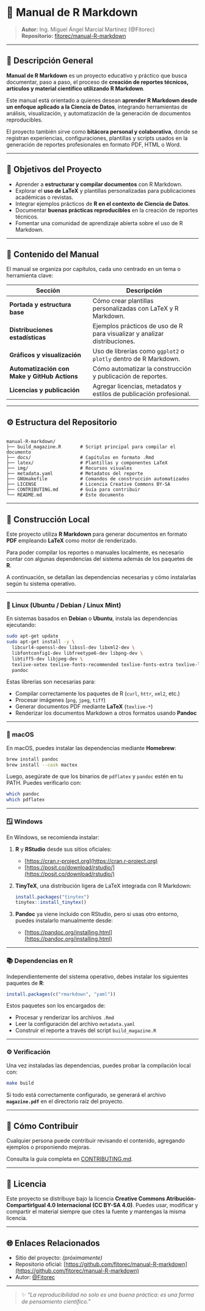 # 📘 Manual de R Markdown

> **Autor:** Ing. Miguel Ángel Marcial Martínez (@Fitorec)  
> **Repositorio:** [fitorec/manual-R-markdown](https://github.com/fitorec/manual-R-markdown)

---

## 🧩 Descripción General

**Manual de R Markdown** es un proyecto educativo y práctico que busca documentar, paso a paso, el proceso de **creación de reportes técnicos, artículos y material científico utilizando R Markdown**.  

Este manual está orientado a quienes desean **aprender R Markdown desde un enfoque aplicado a la Ciencia de Datos**, integrando herramientas de análisis, visualización, y automatización de la generación de documentos reproducibles.

El proyecto también sirve como **bitácora personal y colaborativa**, donde se registran experiencias, configuraciones, plantillas y scripts usados en la generación de reportes profesionales en formato PDF, HTML o Word.

---

## 🎯 Objetivos del Proyecto

- Aprender a **estructurar y compilar documentos** con R Markdown.
- Explorar el **uso de LaTeX** y plantillas personalizadas para publicaciones académicas o revistas.
- Integrar ejemplos prácticos de **R en el contexto de Ciencia de Datos**.
- Documentar **buenas prácticas reproducibles** en la creación de reportes técnicos.
- Fomentar una comunidad de aprendizaje abierta sobre el uso de R Markdown.

---

## 🧠 Contenido del Manual

El manual se organiza por capítulos, cada uno centrado en un tema o herramienta clave:

| Sección | Descripción |
|----------|--------------|
| **Portada y estructura base** | Cómo crear plantillas personalizadas con LaTeX y R Markdown. |
| **Distribuciones estadísticas** | Ejemplos prácticos de uso de R para visualizar y analizar distribuciones. |
| **Gráficos y visualización** | Uso de librerías como `ggplot2` o `plotly` dentro de R Markdown. |
| **Automatización con Make y GitHub Actions** | Cómo automatizar la construcción y publicación de reportes. |
| **Licencias y publicación** | Agregar licencias, metadatos y estilos de publicación profesional. |

---

## ⚙️ Estructura del Repositorio

```

manual-R-markdown/
├── build_magazine.R       # Script principal para compilar el documento
├── docs/                  # Capítulos en formato .Rmd
├── latex/                 # Plantillas y componentes LaTeX
├── img/                   # Recursos visuales
├── metadata.yaml          # Metadatos del reporte
├── GNUmakefile            # Comandos de construcción automatizados
├── LICENSE                # Licencia Creative Commons BY-SA
├── CONTRIBUTING.md        # Guía para contribuir
└── README.md              # Este documento

```

---

## 🧰 Construcción Local

Este proyecto utiliza **R Markdown** para generar documentos en formato **PDF** empleando **LaTeX** como motor de renderizado.

Para poder compilar los reportes o manuales localmente, es necesario contar con algunas dependencias del sistema además de los paquetes de **R**.

A continuación, se detallan las dependencias necesarias y cómo instalarlas según tu sistema operativo.

---

### 🐧 Linux (Ubuntu / Debian / Linux Mint)

En sistemas basados en **Debian** o **Ubuntu**, instala las dependencias ejecutando:

```bash
sudo apt-get update
sudo apt-get install -y \
  libcurl4-openssl-dev libssl-dev libxml2-dev \
  libfontconfig1-dev libfreetype6-dev libpng-dev \
  libtiff5-dev libjpeg-dev \
  texlive-xetex texlive-fonts-recommended texlive-fonts-extra texlive-latex-extra \
  pandoc
```

Estas librerías son necesarias para:

* Compilar correctamente los paquetes de R (`curl`, `httr`, `xml2`, etc.)
* Procesar imágenes (`png`, `jpeg`, `tiff`)
* Generar documentos PDF mediante **LaTeX** (`texlive-*`)
* Renderizar los documentos Markdown a otros formatos usando **Pandoc**

---

### 🍎 macOS

En macOS, puedes instalar las dependencias mediante **Homebrew**:

```bash
brew install pandoc
brew install --cask mactex
```

Luego, asegúrate de que los binarios de `pdflatex` y `pandoc` estén en tu PATH.
Puedes verificarlo con:

```bash
which pandoc
which pdflatex
```

---

### 🪟 Windows

En Windows, se recomienda instalar:

1. **R** y **RStudio** desde sus sitios oficiales:

   * [https://cran.r-project.org](https://cran.r-project.org)
   * [https://posit.co/download/rstudio/](https://posit.co/download/rstudio/)

2. **TinyTeX**, una distribución ligera de LaTeX integrada con R Markdown:

   ```r
   install.packages("tinytex")
   tinytex::install_tinytex()
   ```

3. **Pandoc** ya viene incluido con RStudio, pero si usas otro entorno, puedes instalarlo manualmente desde:

   * [https://pandoc.org/installing.html](https://pandoc.org/installing.html)

---

### 📚 Dependencias en R

Independientemente del sistema operativo, debes instalar los siguientes paquetes de **R**:

```r
install.packages(c("rmarkdown", "yaml"))
```

Estos paquetes son los encargados de:

* Procesar y renderizar los archivos `.Rmd`
* Leer la configuración del archivo `metadata.yaml`
* Construir el reporte a través del script `build_magazine.R`

---

### ⚙️ Verificación

Una vez instaladas las dependencias, puedes probar la compilación local con:

```bash
make build
```

Si todo está correctamente configurado, se generará el archivo **`magazine.pdf`** en el directorio raíz del proyecto.

---

## 🤝 Cómo Contribuir

Cualquier persona puede contribuir revisando el contenido, agregando ejemplos o proponiendo mejoras.

Consulta la guía completa en [CONTRIBUTING.md](CONTRIBUTING.md).

---

## 📜 Licencia

Este proyecto se distribuye bajo la licencia
**Creative Commons Atribución-CompartirIgual 4.0 Internacional (CC BY-SA 4.0)**.
Puedes usar, modificar y compartir el material siempre que cites la fuente y mantengas la misma licencia.

---

## 🌐 Enlaces Relacionados

* Sitio del proyecto: *(próximamente)*
* Repositorio oficial: [https://github.com/fitorec/manual-R-markdown](https://github.com/fitorec/manual-R-markdown)
* Autor: [@Fitorec](https://github.com/fitorec)

---

> ✨ *“La reproducibilidad no solo es una buena práctica: es una forma de pensamiento científico.”*
